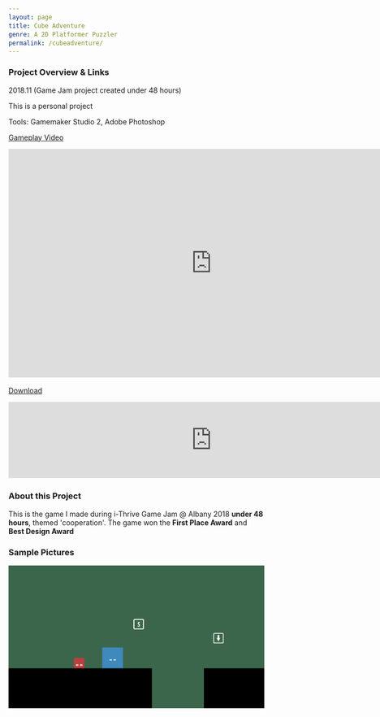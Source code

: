 ```yaml
---
layout: page
title: Cube Adventure
genre: A 2D Platformer Puzzler
permalink: /cubeadventure/
---
```


### Project Overview & Links


2018.11 (Game Jam project created under 48 hours)

This is a personal project

Tools: Gamemaker Studio 2, Adobe Photoshop

[Gameplay Video](https://www.youtube.com/watch?v=RZBDLdeGWkA)

<iframe width="800" height="450" class="center" src="https://www.youtube.com/embed/RZBDLdeGWkA" frameborder="0" allow="accelerometer; autoplay; clipboard-write; encrypted-media; gyroscope; picture-in-picture" allowfullscreen></iframe>

[Download](https://jingyu1999.itch.io/cube-adventure)

<iframe frameborder="0" src="https://itch.io/embed/329002?border_width=0" width="800" class="center"><a href="https://jingyu1999.itch.io/cube-adventure">Cube Adventure by Cetacean</a></iframe>

### About this Project

This is the game I made during i-Thrive Game Jam @ Albany 2018 **under 48 hours**, themed 'cooperation'. The game won the **First Place Award** and **Best Design Award**

### Sample Pictures

<img src="/img/CA.png" alt="1" class="center" width="800"/>
